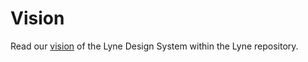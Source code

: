 # Vision

Read our [vision](https://github.com/lyne-design-system/lyne/blob/master/docs/VISION.md) of the Lyne Design System within the Lyne repository.
